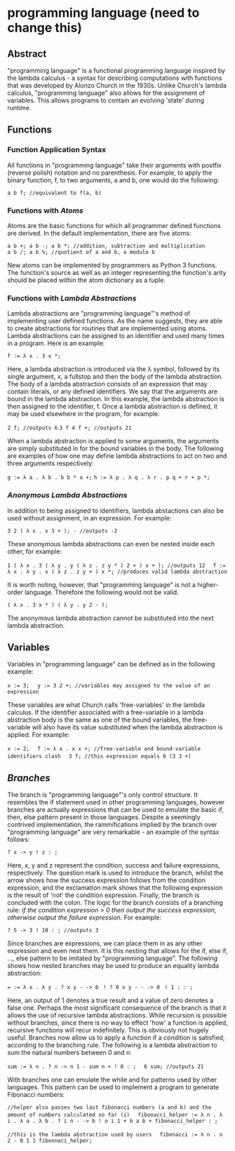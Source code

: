 # programming language (need to change this)

## Abstract

"programming language" is a functional programming language inspired by the lambda calculus - a syntax for describing computations with functions that was developed by Alonzo Church in the 1930s. Unlike Church's lambda calculus, "programming language" also allows for the assignment of variables. This allows programs to contain an evolving 'state' during runtime.

## Functions

### Function Application Syntax

All functions in "programming language" take their arguments with postfix (reverse polish) notation and no parenthesis. For example, to apply the binary function, f, to two arguments, a and b, one would do the following:

`a b f; //equivalent to f(a, b)`

### Functions with _Atoms_

Atoms are the basic functions for which all programmer defined functions are derived. In the default implementation, there are five atoms:

`a b +; a b -; a b *; //addition, subtraction and multiplication` <br>
`a b /; a b %; //quotient of a and b, a modulo b`

New atoms can be implemented by programmers as Python 3 functions. The function's source as well as an integer representing the function's arity should be placed within the atom dictionary as a tuple.

### Functions with _Lambda Abstractions_

Lambda abstractions are "programming language"'s method of implementing user defined functions. As the name suggests, they are able to create abstractions for routines that are implemented using atoms. Lambda abstractions can be assigned to an identifier and used many times in a program. Here is an example:

`f := λ x . 3 x *;`

Here, a lambda abstraction is introduced via the λ symbol, followed by its single argument, x, a fullstop and then the body of the lambda abstraction. The body of a lambda abstraction consists of an expression that may contain literals, or any defined identifiers. We say that the arguments are bound in the lambda abstraction. In this example, the lambda abstraction is then assigned to the identifier, f. Once a lambda abstraction is defined, it may be used elsewhere in the program, for example:

`2 f; //outputs 6`
`3 f 4 f +; //outputs 21`

When a lambda abstraction is applied to some arguments, the arguments are simply substituted in for the bound variables in the body. The following are examples of how one may define lambda abstractions to act on two and three arguments respectively:

`g := λ a . λ b . b b * a +;`
`h := λ p . λ q . λ r . p q + r + p *;`

### _Anonymous Lambda Abstractions_

In addition to being assigned to identifiers, lambda abstactions can also be used without assignment, in an expression. For example:

`3 2 ( λ x . x 3 + ); - //outputs -2`

These anonymous lambda abstractions can even be nested inside each other, for example:

`1 ( λ x . 3 ( λ y . y ( λ z . z y * ) 2 + ) x + ); //outputs 12  `
`f := λ x . λ y . x ( λ z . z y + ) x *; //produces valid lambda abstraction`

It is worth noting, however, that "programming language" is not a higher-order language. Therefore the following would not be valid.

`( λ x . 3 x * ) ( λ y . y 2 - );`

The anonymous lambda abstraction cannot be substituted into the next lambda abstraction.

## Variables

Variables in "programming language" can be defined as in the following example:

`x := 3;  `
`y := 3 2 +; //variables may assigned to the value of an expression`

These variables are what Church calls 'free-variables' in the lambda calculus. If the identifier associated with a free-variable in a lambda abstraction body is the same as one of the bound variables, the free-variable will also have its value substituted when the lambda abstraction is applied. For example:

`x := 2;  `
`f := λ x . x x +; //free-variable and bound-variable identifiers clash  `
`3 f; //this expression equals 6 (3 3 +)`

## _Branches_

The branch is "programming language"'s only control structure. It resembles the if statement used in other programming languages, however branches are actually expressions that can be used to emulate the basic if, then, else pattern present in those languages. Despite a seemingly contrived implementation, the rammifications implied by the branch over "programming language" are very remarkable - an example of the syntax follows:

`? x -> y ! z : ;`

Here, x, y and z represent the condition, success and failure expressions, respectively. The question mark is used to introduce the branch, whilst the arrow shows how the success expression follows from the condition expression, and the exclamation mark shows that the following expression is the result of 'not' the condition expression. Finally, the branch is concluded with the colon. The logic for the branch consists of a branching rule: _if the condition expression > 0 then output the success expression, otherwise output the failure expression_. For example:

`? 5 -> 3 ! 10 : ; //outputs 3`

Since branches are expressions, we can place them in as any other expression and even nest them. It is this nesting that allows for the if, else if, ..., else pattern to be imitated by "programming language". The following shows how nested branches may be used to produce an equality lambda abstraction:

`= := λ x . λ y . ? x y - -> 0 `
                 `! ? 0 x y - - -> 0 `
                 `! 1 : : ;`

Here, an output of 1 denotes a true result and a value of zero denotes a false one. Perhaps the most significant consequence of the branch is that it allows the use of recursive lambda abstractions. While recursion is possible without branches, since there is no way to effect 'how' a function is applied, recursive functions will recur indefinitely. This is obviously not hugely useful. Branches now allow us to apply a function if a condition is satisfied, according to the branching rule. The following is a lambda abstraction to sum the natural numbers between 0 and n:

`sum := λ n . ? n -> n 1 - sum n + ! 0 : ;  `
`6 sum; //outputs 21`

With branches one can emulate the while and for patterns used by other languages. This pattern can be used to implement a program to generate Fibonacci numbers:

`//helper also passes two last fibonacci numbers (a and b) and the amount of numbers calculated so far (i)  `
`fibonacci_helper := λ n . λ i . λ a . λ b . ? i n - -> b ! n i 1 + b a b + fibonacci_helper : ;`

`//this is the lambda abstraction used by users  `
`fibonacci := λ n . n 2 - 0 1 1 fibonnaci_helper;`
